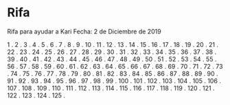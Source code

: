 # Rifa
Rifa para ayudar a Kari 
Fecha: 2 de Diciembre de 2019

1	.
2	.
3	.
4	.
5	.
6	.
7	.
8	.
9	.
10	.
11	.
12	.
13	.
14	.
15	.
16	.
17	.
18	.
19	.
20	.
21	.
22	.
23	.
24	.
25	.
26	.
27	.
28	.
29	.
30	.
31	.
32	.
33	.
34	.
35	.
36	.
37	.
38	.
39	.
40	.
41	.
42	.
43	.
44	.
45	.
46	.
47	.
48	.
49	.
50	.
51	.
52	.
53	.
54	.
55	.
56	.
57	.
58	.
59	.
60	.
61	.
62	.
63	.
64	.
65	.
66	.
67	.
68	.
69	.
70	.
71	.
72	.
73	.
74	.
75	.
76	.
77	.
78	.
79	.
80	.
81	.
82	.
83	.
84	.
85	.
86	.
87	.
88	.
89	.
90	.
91	.
92	.
93	.
94	.
95	.
96	.
97	.
98	.
99	.
100	.
101	.
102	.
103	.
104	.
105	.
106	.
107	.
108	.
109	.
110	.
111	.
112	.
113	.
114	.
115	.
116	.
117	.
118	.
119	.
120	.
121	.
122	.
123	.
124	.
125	.
